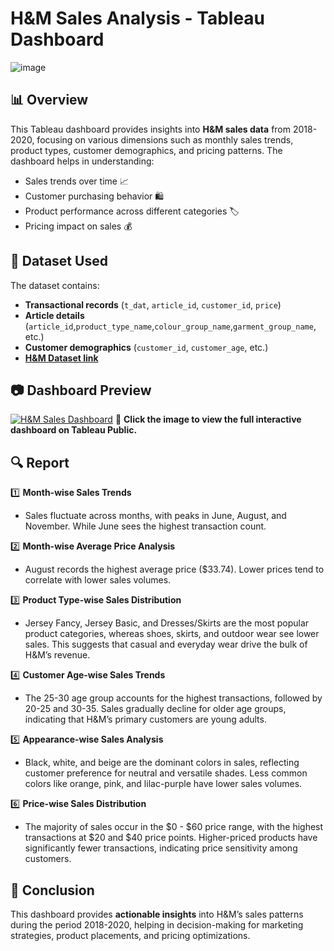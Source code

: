 # H&M Sales Analysis - Tableau Dashboard

![image](https://github.com/user-attachments/assets/3c9a839a-5e8f-4d78-99ed-85f0bcc10cb9)

## 📊 Overview
This Tableau dashboard provides insights into **H&M sales data** from 2018-2020, focusing on various dimensions such as monthly sales trends, product types, customer demographics, and pricing patterns. The dashboard helps in understanding:
- Sales trends over time 📈
- Customer purchasing behavior 🛍️
- Product performance across different categories 🏷️
- Pricing impact on sales 💰

## 📂 Dataset Used
The dataset contains:
- **Transactional records** (`t_dat`, `article_id`, `customer_id`, `price`)  
- **Article details** (`article_id`,`product_type_name`,`colour_group_name`,`garment_group_name`, etc.)  
- **Customer demographics** (`customer_id`, `customer_age`, etc.)
- **[H&M Dataset link](https://www.kaggle.com/competitions/h-and-m-personalized-fashion-recommendations/data?select=transactions_train.csv)**

## 📷 Dashboard Preview

[![H&M Sales Dashboard](https://github.com/user-attachments/assets/832011b7-9f0f-464d-931e-d72a67e17a7c)](https://public.tableau.com/views/HM2018-20SalesReport/Dashboard1)
🔗 **Click the image to view the full interactive dashboard on Tableau Public.**

## 🔍 Report

1️⃣ **Month-wise Sales Trends** 
   - Sales fluctuate across months, with peaks in June, August, and November. While June sees the highest transaction count.   

2️⃣ **Month-wise Average Price Analysis**   
   - August records the highest average price ($33.74). Lower prices tend to correlate with lower sales volumes.

3️⃣ **Product Type-wise Sales Distribution** 
   - Jersey Fancy, Jersey Basic, and Dresses/Skirts are the most popular product categories, whereas shoes, skirts, and outdoor wear see lower sales. This suggests that casual and everyday wear drive the bulk of H&M’s revenue.

4️⃣ **Customer Age-wise Sales Trends** 
   - The 25-30 age group accounts for the highest transactions, followed by 20-25 and 30-35. Sales gradually decline for older age groups, indicating that H&M’s primary customers are young adults.

5️⃣ **Appearance-wise Sales Analysis** 
   - Black, white, and beige are the dominant colors in sales, reflecting customer preference for neutral and versatile shades. Less common colors like orange, pink, and lilac-purple have lower sales volumes.

6️⃣ **Price-wise Sales Distribution**   
   - The majority of sales occur in the $0 - $60 price range, with the highest transactions at $20 and $40 price points. Higher-priced products have significantly fewer transactions, indicating price sensitivity among customers. 

## 📌 Conclusion
This dashboard provides **actionable insights** into H&M’s sales patterns during the period 2018-2020, helping in decision-making for marketing strategies, product placements, and pricing optimizations.
